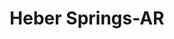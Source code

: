 ---
title: Heber Springs-AR
slug: heber-springs-ar
f_state:
- cms/state/arkansas.md
f_locations:
- cms/payday-loan/cash-advance-of-heber-springs-6570.md
- cms/payday-loan/money-tree-21797.md
- cms/payday-loan/moneytree-21964.md
- cms/payday-loan/payroll-advance-inc-24266.md
- cms/payday-loan/th-e-money-tree-27610.md
updated-on: '2024-05-30T13:41:28.615Z'
created-on: '2024-05-30T13:41:28.615Z'
published-on: '2024-05-30T13:54:32.469Z'
f_city: Heber Springs
layout: '[city].html'
tags: city
---